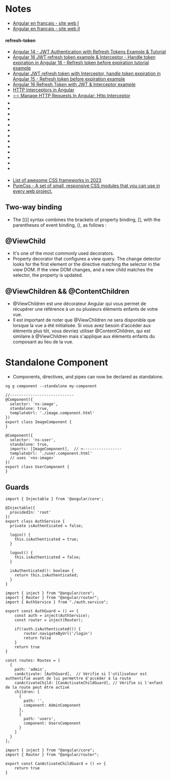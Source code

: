 # Notes

- [Angular en français - site web I](https://angular.fr/)
- [Angular en français - site web II](https://guide-angular.wishtack.io/)
#### refresh-token
- [Angular 14 - JWT Authentication with Refresh Tokens Example & Tutorial](https://jasonwatmore.com/post/2022/12/08/angular-14-jwt-authentication-with-refresh-tokens-example-tutorial)
- [Angular 16 JWT refresh token example & Interceptor - Handle token expiration in Angular 16 - Refresh token before expiration tutorial example](https://github.com/bezkoder/angular-16-refresh-token/tree/master/src)
- [Angular JWT refresh token with Interceptor, handle token expiration in Angular 15 - Refresh token before expiration example](https://github.com/bezkoder/angular-15-refresh-token)
- [Angular 16 Refresh Token with JWT & Interceptor example](https://www.bezkoder.com/angular-16-refresh-token/)
- [HTTP Interceptors in Angular](https://medium.com/@jaydeepvpatil225/http-interceptors-in-angular-6e9891ae0538)
- [⭐️⭐️ Manage HTTP Requests In Angular: Http Interceptor](https://www.c-sharpcorner.com/article/manage-http-requests-in-angular-http-interceptor/)
- []()
- []()
- []()
- []()
- []()
- []()
- []()
- []()
- []()
- []()
- []()
- []()
- []()

####
- [List of awesome CSS frameworks in 2023](https://github.com/abbassizied/awesome-css-frameworks)
- [PureCss - A set of small, responsive CSS modules that you can use in every web project.](https://purecss.io/)


## Two-way binding 

- The [()] syntax combines the brackets of property binding, [], with the parentheses of event binding, (), as follows :


## @ViewChild

- It's one of the most commonly used decorators.
- Property decorator that configures a view query. The change detector looks for the first element or the directive matching the selector in the view DOM. If the view DOM changes, and a new child matches the selector, the property is updated.


## @ViewChildren && @ContentChildren
- @ViewChildren est une décorateur Angular qui vous permet de récupérer une référence à un ou plusieurs éléments enfants de votre vue.
- Il est important de noter que @ViewChildren ne sera disponible que lorsque la vue a été initialisée. Si vous avez besoin d'accéder aux éléments plus tôt, vous devriez utiliser @ContentChildren, qui est similaire à @ViewChildren mais s'applique aux éléments enfants du composant au lieu de la vue. 


# Standalone Component 

- Components, directives, and pipes can now be declared as standalone.
```
ng g component --standalone my-component

//----------------------------
@Component({
  selector: 'ns-image',
  standalone: true,
  templateUrl: './image.component.html'
})
export class ImageComponent {
}

@Component({
  selector: 'ns-user',
  standalone: true,
  imports: [ImageComponent],  // <-----------------
  templateUrl: './user.component.html' 
  // uses `<ns-image>`
})
export class UserComponent {
}

```
 

## Guards 

```
import { Injectable } from '@angular/core';

@Injectable({
  providedIn: 'root'
})
export class AuthService {
  private isAuthenticated = false;

  login() {
    this.isAuthenticated = true;
  }

  logout() {
    this.isAuthenticated = false;
  }

  isAuthenticated(): boolean {
    return this.isAuthenticated;
  }
}
```

```
import { inject } from "@angular/core";
import { Router } from "@angular/router";
import { AuthService } from "./auth.service";

export const AuthGuard = () => {
    const auth = inject(AuthService);
    const router = inject(Router);

    if(!auth.isAuthenticated()) {
        router.navigateByUrl('/login')
        return false
    }
    return true
}

const routes: Routes = [
  {
    path: 'admin',
    canActivate: [AuthGuard],  // Vérifie si l'utilisateur est authentifié avant de lui permettre d'accéder à la route
	canActivateChild: [CanActivateChildGuard], // Vérifie si l'enfant de la route peut être activé
    children: [
      {
        path: '',
        component: AdminComponent
      },
      {
        path: 'users',
        component: UsersComponent
      }
    ]
  }
];
```


```
import { inject } from "@angular/core";
import { Router } from "@angular/router";

export const CanActivateChildGuard = () => {
    return true
}
```
 